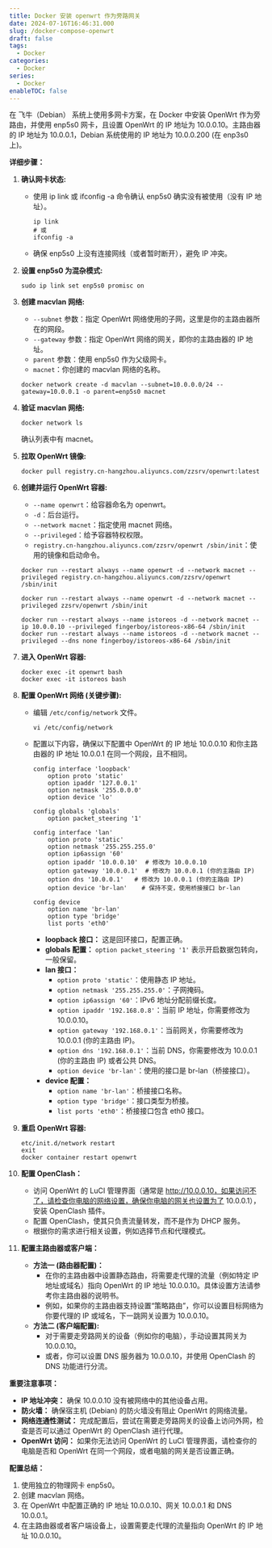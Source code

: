 ```yaml
---
title: Docker 安装 openwrt 作为旁路网关
date: 2024-07-16T16:46:31.000
slug: /docker-compose-openwrt
draft: false
tags:
  - Docker
categories:
  - Docker
series:
  - Docker
enableTOC: false
---
```


在 飞牛（Debian） 系统上使用多网卡方案，在 Docker 中安装 OpenWrt 作为旁路由，并使用 enp5s0 网卡，且设置 OpenWrt 的 IP 地址为 10.0.0.10。主路由器的 IP 地址为 10.0.0.1，Debian 系统使用的 IP 地址为 10.0.0.200 (在 enp3s0 上)。

**详细步骤：**

1. **确认网卡状态:**

   - 使用 ip link 或 ifconfig -a 命令确认 enp5s0 确实没有被使用（没有 IP 地址）。

     ```
     ip link
     # 或
     ifconfig -a
     ```

   - 确保 enp5s0 上没有连接网线（或者暂时断开），避免 IP 冲突。

2. **设置 enp5s0 为混杂模式:**

   ```
   sudo ip link set enp5s0 promisc on
   ```

3. **创建 macvlan 网络:**

   - `--subnet` 参数：指定 OpenWrt 网络使用的子网，这里是你的主路由器所在的网段。
   - `--gateway` 参数：指定 OpenWrt 网络的网关，即你的主路由器的 IP 地址。
   - `parent` 参数：使用 enp5s0 作为父级网卡。
   - `macnet`：你创建的 macvlan 网络的名称。

   ```
   docker network create -d macvlan --subnet=10.0.0.0/24 --gateway=10.0.0.1 -o parent=enp5s0 macnet
   ```

4. **验证 macvlan 网络:**

   ```
   docker network ls
   ```

   确认列表中有 macnet。

5. **拉取 OpenWrt 镜像:**

   ```
   docker pull registry.cn-hangzhou.aliyuncs.com/zzsrv/openwrt:latest
   ```

6. **创建并运行 OpenWrt 容器:**

   - `--name openwrt`：给容器命名为 openwrt。
   - `-d`：后台运行。
   - `--network macnet`：指定使用 macnet 网络。
   - `--privileged`：给予容器特权权限。
   - `registry.cn-hangzhou.aliyuncs.com/zzsrv/openwrt /sbin/init`：使用的镜像和启动命令。

   ```
   docker run --restart always --name openwrt -d --network macnet --privileged registry.cn-hangzhou.aliyuncs.com/zzsrv/openwrt /sbin/init
   
   docker run --restart always --name openwrt -d --network macnet --privileged zzsrv/openwrt /sbin/init
   ```

   ```
   docker run --restart always --name istoreos -d --network macnet --ip 10.0.0.10 --privileged fingerboy/istoreos-x86-64 /sbin/init
   docker run --restart always --name istoreos -d --network macnet --privileged --dns none fingerboy/istoreos-x86-64 /sbin/init
   
   ```

   

7. **进入 OpenWrt 容器:**

   ```
   docker exec -it openwrt bash
   docker exec -it istoreos bash
   ```

8. **配置 OpenWrt 网络 (关键步骤):**

   - 编辑 `/etc/config/network` 文件。

     ```
     vi /etc/config/network
     ```

     

   - 配置以下内容，确保以下配置中 OpenWrt 的 IP 地址 10.0.0.10 和你主路由器的 IP 地址 10.0.0.1 在同一个网段，且不相同。

     ```
     config interface 'loopback'
         option proto 'static'
         option ipaddr '127.0.0.1'
         option netmask '255.0.0.0'
         option device 'lo'
     
     config globals 'globals'
         option packet_steering '1'
     
     config interface 'lan'
         option proto 'static'
         option netmask '255.255.255.0'
         option ip6assign '60'
         option ipaddr '10.0.0.10'  # 修改为 10.0.0.10
         option gateway '10.0.0.1'  # 修改为 10.0.0.1 (你的主路由 IP)
         option dns '10.0.0.1'   # 修改为 10.0.0.1 (你的主路由 IP)
         option device 'br-lan'    # 保持不变，使用桥接接口 br-lan
     
     config device
         option name 'br-lan'
         option type 'bridge'
         list ports 'eth0'
     ```

     

     - **loopback 接口：** 这是回环接口，配置正确。
     - **globals 配置：** `option packet_steering '1'` 表示开启数据包转向，一般保留。
     - **lan 接口：**
       - `option proto 'static'`：使用静态 IP 地址。
       - `option netmask '255.255.255.0'`：子网掩码。
       - `option ip6assign '60'`：IPv6 地址分配前缀长度。
       - `option ipaddr '192.168.0.8'`：当前 IP 地址，你需要修改为 10.0.0.10。
       - `option gateway '192.168.0.1'`：当前网关，你需要修改为 10.0.0.1 (你的主路由 IP)。
       - `option dns '192.168.0.1'`：当前 DNS，你需要修改为 10.0.0.1 (你的主路由 IP) 或者公共 DNS。
       - `option device 'br-lan'`：使用的接口是 br-lan（桥接接口）。
     - **device 配置：**
       - `option name 'br-lan'`：桥接接口名称。
       - `option type 'bridge'`：接口类型为桥接。
       - `list ports 'eth0'`：桥接接口包含 eth0 接口。

9. **重启 OpenWrt 容器:**

   ```
   etc/init.d/network restart
   exit
   docker container restart openwrt
   ```

   

10. **配置 OpenClash：**

    - 访问 OpenWrt 的 LuCI 管理界面（通常是 http://10.0.0.10，如果访问不了，请检查你电脑的网络设置，确保你电脑的网关也设置为了 10.0.0.1），安装 OpenClash 插件。
    - 配置 OpenClash，使其只负责流量转发，而不是作为 DHCP 服务。
    - 根据你的需求进行相关设置，例如选择节点和代理模式。

11. **配置主路由器或客户端：**

    - **方法一 (路由器配置)：**
      - 在你的主路由器中设置静态路由，将需要走代理的流量（例如特定 IP 地址或域名）指向 OpenWrt 的 IP 地址 10.0.0.10。具体设置方法请参考你主路由器的说明书。
      - 例如，如果你的主路由器支持设置“策略路由”，你可以设置目标网络为你要代理的 IP 或域名，下一跳网关设置为 10.0.0.10。
    - **方法二 (客户端配置):**
      - 对于需要走旁路网关的设备（例如你的电脑），手动设置其网关为 10.0.0.10。
      - 或者，你可以设置 DNS 服务器为 10.0.0.10，并使用 OpenClash 的 DNS 功能进行分流。

**重要注意事项：**

- **IP 地址冲突：** 确保 10.0.0.10 没有被网络中的其他设备占用。
- **防火墙：** 确保宿主机 (Debian) 的防火墙没有阻止 OpenWrt 的网络流量。
- **网络连通性测试：** 完成配置后，尝试在需要走旁路网关的设备上访问外网，检查是否可以通过 OpenWrt 的 OpenClash 进行代理。
- **OpenWrt 访问：** 如果你无法访问 OpenWrt 的 LuCI 管理界面，请检查你的电脑是否和 OpenWrt 在同一个网段，或者电脑的网关是否设置正确。

**配置总结：**

1. 使用独立的物理网卡 enp5s0。
2. 创建 macvlan 网络。
3. 在 OpenWrt 中配置正确的 IP 地址 10.0.0.10、网关 10.0.0.1 和 DNS 10.0.0.1。
4. 在主路由器或者客户端设备上，设置需要走代理的流量指向 OpenWrt 的 IP 地址 10.0.0.10。